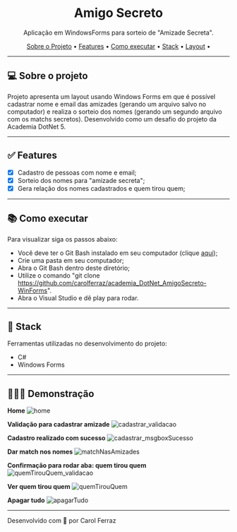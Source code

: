 <h1 align="center">Amigo Secreto</h1>

<p align="center">Aplicação em WindowsForms para sorteio de "Amizade Secreta". </p>

<p align="center">
  <a href="#computer-sobre-o-projeto">Sobre o Projeto</a> •
  <a href="#white_check_mark-features">Features</a> •
  <a href="#books-como-executar">Como executar</a> •
  <a href="#hammer-stack">Stack</a> •
  <a href="#hammer-layout">Layout</a> •
</p>

---

## :computer: Sobre o projeto

Projeto apresenta um layout usando Windows Forms em que é possível cadastrar nome e email das amizades (gerando um arquivo salvo no computador) e realiza o sorteio dos nomes (gerando um segundo arquivo com os matchs secretos). Desenvolvido como um desafio do projeto da Academia DotNet 5.

---

## :white_check_mark: Features
- [x] Cadastro de pessoas com nome e email;
- [x] Sorteio dos nomes para "amizade secreta";
- [x] Gera relação dos nomes cadastrados e quem tirou quem;

---

## :books: Como executar

Para visualizar siga os passos abaixo: 
- Você deve ter o Git Bash instalado em seu computador (clique <a href="https://git-scm.com/download/win">aqui</a>);
- Crie uma pasta em seu computador;
- Abra o Git Bash dentro deste diretório;
- Utilize o comando "git clone https://github.com/carolferraz/academia_DotNet_AmigoSecreto-WinForms".
- Abra o Visual Studio e dê play para rodar.

---

## :hammer: Stack

Ferramentas utilizadas no desenvolvimento do projeto:

- C#
- Windows Forms

---

## 👩🏽‍💻 Demonstração
<strong>Home</strong>
![home](https://github.com/carolferraz/academia_DotNet_AmigoSecreto-WinForms/assets/21011722/843eb5d7-f9c2-460a-af89-fa50a765a173)

<strong>Validação para cadastrar amizade</strong>
![cadastrar_validacao](https://github.com/carolferraz/academia_DotNet_AmigoSecreto-WinForms/assets/21011722/9324902f-cd69-411f-a932-d29f2a683784)

<strong>Cadastro realizado com sucesso</strong>
![cadastrar_msgboxSucesso](https://github.com/carolferraz/academia_DotNet_AmigoSecreto-WinForms/assets/21011722/7d09b883-e799-4514-9026-22a54415a471)

<strong>Dar match nos nomes</strong>
![matchNasAmizades](https://github.com/carolferraz/academia_DotNet_AmigoSecreto-WinForms/assets/21011722/79800d79-49c5-4e4d-90d9-56eae32ff0f9)


<strong>Confirmação para rodar aba: quem tirou quem</strong>
![quemTirouQuem_validacao](https://github.com/carolferraz/academia_DotNet_AmigoSecreto-WinForms/assets/21011722/8c7ac90e-fd3f-4ed7-8e2d-ff1a2016a2c0)

<strong>Ver quem tirou quem</strong>
![quemTirouQuem](https://github.com/carolferraz/academia_DotNet_AmigoSecreto-WinForms/assets/21011722/3f342755-9112-4d2f-9e09-767a034c2c80)

<strong>Apagar tudo</strong>
![apagarTudo](https://github.com/carolferraz/academia_DotNet_AmigoSecreto-WinForms/assets/21011722/ea582225-953f-4a95-8ea2-269873ac8956)


---

Desenvolvido com 💚 por Carol Ferraz
